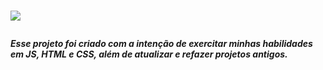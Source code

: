 <h1 align="center> CalculadoraJS </h1>

<p align="center">
<img src="http://img.shields.io/static/v1?label=STATUS&message=EM%20DESENVOLVIMENTO&color=GREEN&style=for-the-badge"/>
</p>

<h5>Esse projeto foi criado com a intenção de exercitar minhas habilidades em JS, HTML e CSS, além de atualizar e refazer projetos antigos.</h5>
